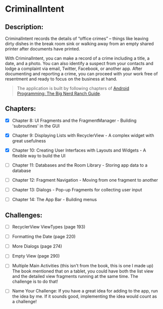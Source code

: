 # CriminalIntent

## Description:
CriminalIntent records the details of “office crimes” – things like leaving dirty dishes in the break room sink or walking away from an empty shared printer after documents have printed.

With CriminalIntent, you can make a record of a crime including a title, a date, and a photo. You can also identify a suspect from your contacts and lodge a complaint via email, Twitter, Facebook, or another app. After documenting and reporting a crime, you can proceed with your work free of resentment and ready to focus on the business at hand.

> The application is built by following chapters of [Android Programming: The Big Nerd Ranch Guide](https://learning.oreilly.com/library/view/android-programming-the/9780135257555/).

## Chapters:

- [x] Chapter 8: UI Fragments and the FragmentManager - Building 'subroutines' in the GUI

- [x] Chapter 9: Displaying Lists with RecyclerView - A complex widget with great usefulness

- [x] Chapter 10: Creating User Interfaces with Layouts and Widgets - A flexible way to build the UI

- [ ] Chapter 11: Databases and the Room Library - Storing app data to a database

- [ ] Chapter 12: Fragment Navigation - Moving from one fragment to another

- [ ] Chapter 13: Dialogs - Pop-up Fragments for collecting user input

- [ ] Chapter 14: The App Bar - Building menus

## Challenges:

- [ ] RecyclerView ViewTypes (page 193)

- [ ] Formatting the Date (page 220)

- [ ] More Dialogs (page 274)

- [ ] Empty View (page 290)

- [ ] Multiple Main Activities (this isn't from the book, this is one I made up) The book mentioned that on a tablet, you could have both the list view and the detailed view fragments running at the same time. The challenge is to do that!

- [ ] Name Your Challenge: If you have a great idea for adding to the app, run the idea by me. If it
sounds good, implementing the idea would count as a challenge!
